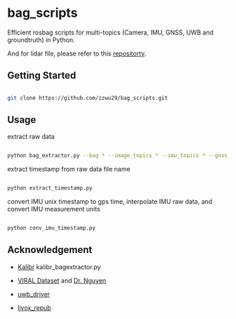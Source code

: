 bag_scripts
=============

Efficient rosbag scripts for multi-topics (Camera, IMU, GNSS, UWB and groundtruth) in Python.

And for lidar file, please refer to this [repositorty](https://github.com/zzwu29/livox_repub).

Getting Started
---------------

```bash

git clone https://github.com/zzwu29/bag_scripts.git
```

Usage
--------------

extract raw data
```bash

python bag_extractor.py --bag * --image_topics * --imu_topics * --gnss_topics * --uwb_topics * --gt_topics * --output_folder ?(default: ~/Desktop/)
```


extract timestamp from raw data file name
```bash

python extract_timestamp.py
```

convert IMU unix timestamp to gps time, interpolate IMU raw data, and convert IMU measurement units
```bash

python conv_imu_timestamp.py
```

Acknowledgement
---------------
 -  [Kalibr](https://github.com/ethz-asl/kalibr) kalibr_bagextractor.py
   
 -  [VIRAL Dataset](https://github.com/ntu-aris/ntu_viral_dataset) and [Dr. Nguyen](https://github.com/brytsknguyen)
   
 -  [uwb_driver](https://github.com/wang-chen/uwb_driver)

 -  [livox_repub](https://github.com/kafeiyin00/livox_repub)
